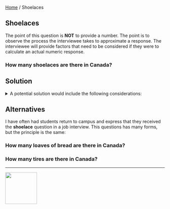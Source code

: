 [Home](/) / Shoelaces

<style>@import url("//readme.codeadam.ca/readme.css");</style>

## Shoelaces

The point of this question is **NOT** to provide a number. The point is to observe the process the interviewee takes to approximate a response. The interviewee will provide factors that need to be considered if they were to calculate an actual numeric response.

### How many shoelaces are there in Canada?

## Solution

<details>

<summary>
A potential solution would include the following considerations:
</summary>

<ul>
<li>The population of Canada</li>
<li>Shoes have two laces</li>
</ul>

Often interviewees will stop after stating these two facts, a good answer could include the following:

<ul>
<li>People have more than one pari of shoes</li>
<li>Some shoes do not have laces</li>
<li>There are shoes in stores and factories</li>
<li>There are laces not yet in shoes</li>
</ul>

And some more advanced additions:

<ul>
<li>Ther are lots of shoelaces in the garbage dump</li>
<li>There are shoelaces in skates and rollerblades</li>
</ul>

</div>


</details>


## Alternatives

I have often had students return to campus and express that they received the **shoelace** question in a job interview. This questions has many forms, but the principle is the same:

### How many loaves of bread are there in Canada?

### How many tires are there in Canada?

---

<a href="https://codeadam.ca">
<img src="https://cdn.codeadam.ca/images@1.0.0/codeadam-logo-coloured-horizontal.png" width="100">
</a>
